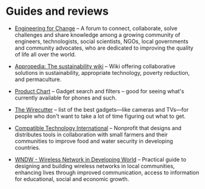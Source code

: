 # Guides and reviews

- [Engineering for Change](http://engineeringforchange.org/) – A forum to connect, collaborate, solve challenges and share knowledge among a growing community of engineers, technologists, social scientists, NGOs, local governments and community advocates, who are dedicated to improving the quality of life all over the world.

- [Appropedia: The sustainability wiki](http://www.appropedia.org/Appropriate_technology) – Wiki offering collaborative solutions in sustainability, appropriate technology, poverty reduction, and permaculture.

- [Product Chart](http://www.productchart.com/) – Gadget search and filters – good for seeing what's currently available for phones and such.

- [The Wirecutter](http://thewirecutter.com/) – list of the best gadgets—like cameras and TVs—for people who don't want to take a lot of time figuring out what to get.

- [Compatible Technology International](http://compatibletechnology.org/) – Nonprofit that designs and distributes tools in collaboration with small farmers and their communities to improve food and water security in developing countries.

- [WNDW - Wireless Network in Developing World](http://wndw.net/) – Practical guide to designing and building wireless networks in local communities, enhancing lives through improved communication, access to information for educational, social and economic growth.